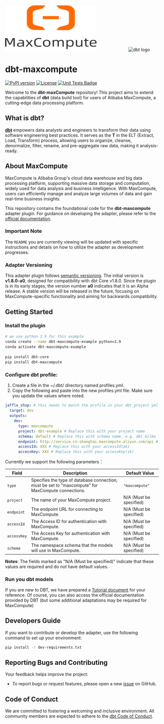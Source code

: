 <p align="left">
  <img src="https://raw.githubusercontent.com/aliyun/dbt-maxcompute/master/icon_MaxCompute.svg" alt="MaxCompute logo" width="300" height="150" style="margin-right: 100px;"/>
  <img src="https://raw.githubusercontent.com/dbt-labs/dbt/ec7dee39f793aa4f7dd3dae37282cc87664813e4/etc/dbt-logo-full.svg" alt="dbt logo" width="300" height="150"/>
</p>

# dbt-maxcompute
[![PyPI version](https://img.shields.io/pypi/v/dbt-maxcompute.svg?style=flat-square)](https://pypi.python.org/pypi/dbt-maxcompute)
[![License](https://img.shields.io/pypi/l/pyodps.svg?style=flat-square)](https://github.com/aliyun/dbt-maxcompute/blob/master/License)
<a href="https://github.com/aliyun/dbt-maxcompute/actions/workflows/main.yml">
<img src="https://github.com/aliyun/dbt-maxcompute/actions/workflows/main.yml/badge.svg?event=push" alt="Unit Tests Badge"/>
</a>

Welcome to the **dbt-maxCompute** repository! This project aims to extend the capabilities of **dbt** (data build tool)
for users of Alibaba MaxCompute, a cutting-edge data processing platform.

## What is dbt?

**[dbt](https://www.getdbt.com/)** empowers data analysts and engineers to transform their data using software
engineering best practices. It serves as the **T** in the ELT (Extract, Load, Transform) process, allowing users to
organize, cleanse, denormalize, filter, rename, and pre-aggregate raw data, making it analysis-ready.

## About MaxCompute

MaxCompute is Alibaba Group's cloud data warehouse and big data processing platform, supporting massive data storage and
computation, widely used for data analysis and business intelligence. With MaxCompute, users can efficiently manage and
analyze large volumes of data and gain real-time business insights.

This repository contains the foundational code for the **dbt-maxcompute** adapter plugin. For guidance on developing the
adapter, please refer to the [official documentation](https://docs.getdbt.com/docs/contributing/building-a-new-adapter).

### Important Note

The `README` you are currently viewing will be updated with specific instructions and details on how to utilize the
adapter as development progresses.

### Adapter Versioning

This adapter plugin follows [semantic versioning](https://semver.org/). The initial version is **v1.8.0-a0**, designed
for compatibility with dbt Core v1.8.0. Since the plugin is in its early stages, the version number **a0** indicates
that it is an Alpha release. A stable version will be released in the future, focusing on MaxCompute-specific
functionality and aiming for backwards compatibility.

## Getting Started

### Install the plugin

```bash
# we use python 3.9 for this example
conda create --name dbt-maxcompute-example python=3.9
conda activate dbt-maxcompute-example

pip install dbt-core
pip install dbt-maxcompute
```

### Configure dbt profile:

1. Create a file in the ~/.dbt/ directory named profiles.yml.
2. Copy the following and paste into the new profiles.yml file. Make sure you update the values where noted.

```yaml
jaffle_shop: # this needs to match the profile in your dbt_project.yml file
  target: dev
  outputs:
    dev:
      type: maxcompute
      project: dbt-example # Replace this with your project name
      schema: default # Replace this with schema name, e.g. dbt_bilbo
      endpoint: http://service.cn-shanghai.maxcompute.aliyun.com/api # Replace this with your maxcompute endpoint
      accessId: XXX # Replace this with your accessId(ak)
      accessKey: XXX # Replace this with your accessKey(sk)
```

Currently we support the following parameters：

| **Field**   | **Description**                                                                                    | **Default Value**       |
|-------------|----------------------------------------------------------------------------------------------------|-------------------------|
| `type`      | Specifies the type of database connection; must be set to "maxcompute" for MaxCompute connections. | `"maxcompute"`          |
| `project`   | The name of your MaxCompute project.                                                               | N/A (Must be specified) |
| `endpoint`  | The endpoint URL for connecting to MaxCompute.                                                     | N/A (Must be specified) |
| `accessId`  | The Access ID for authentication with MaxCompute.                                                  | N/A (Must be specified) |
| `accessKey` | The Access Key for authentication with MaxCompute.                                                 | N/A (Must be specified) |
| `schema`    | The namespace schema that the models will use in MaxCompute.                                       | N/A (Must be specified) |

**Notes**: The fields marked as "N/A (Must be specified)" indicate that these values are required and do not have
default values.

### Run you dbt models

If you are new to DBT, we have prepared a [Tutorial document](docs/Tutorial.md) for your reference. Of course, you can also access the
official documentation provided by DBT (but some additional adaptations may be required for MaxCompute)

## Developers Guide

If you want to contribute or develop the adapter, use the following command to set up your environment:

```bash
pip install -r dev-requirements.txt
```

## Reporting Bugs and Contributing

Your feedback helps improve the project:

- To report bugs or request features, please open a
  new [issue](https://github.com/aliyun/dbt-maxcompute/issues/new) on GitHub.

## Code of Conduct

We are committed to fostering a welcoming and inclusive environment. All community members are expected to adhere to
the [dbt Code of Conduct](https://community.getdbt.com/code-of-conduct).
